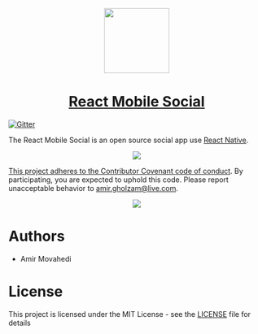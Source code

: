 <!-- Logo -->
<p align="center">
  <a href="https://github.com/Qolzam/react-mobile-social">
    <img height="128" width="128" src="https://raw.githubusercontent.com/Qolzam/react-social-network/master/docs/app/logo.png">
  </a>
</p>
<!-- Name -->
<h1 align="center">
  <a href="https://github.com/Qolzam/react-social-network">React Mobile Social</a>
</h1>

[![Gitter](https://badges.gitter.im/react-social-network/Lobby.svg)](https://gitter.im/react-social-network/Lobby?utm_source=badge&utm_medium=badge&utm_campaign=pr-badge&utm_content=badge)

The React Mobile Social is an open source social app use [React Native](https://facebook.github.io/react-native/).

<p align="center">
  <a href="#">
    <img src="https://raw.githubusercontent.com/Qolzam/react-mobile-social/master/docs/app/screen-shot_iphone7.png">

</p>

This project adheres to the Contributor Covenant [code of conduct](https://github.com/Qolzam/react-mobile-social/blob/master/CODE_OF_CONDUCT.md).
By participating, you are expected to uphold this code. Please report unacceptable behavior to amir.gholzam@live.com.

<p align="center">
  <a href="#">
    <img src="https://raw.githubusercontent.com/Qolzam/react-mobile-social/master/docs/app/screen-gif.gif">
</a>
</p>

 # Authors

  - Amir Movahedi

# License

This project is licensed under the MIT License - see the [LICENSE](https://github.com/Qolzam/react-mobile-social/blob/master/LICENSE) file for details
